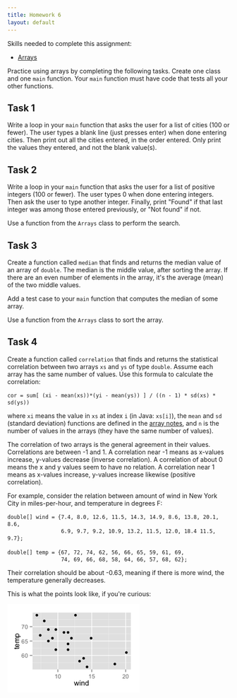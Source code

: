 ```yaml
---
title: Homework 6
layout: default
---
```


Skills needed to complete this assignment:

- [Arrays](/lecture/arrays.html)

Practice using arrays by completing the following tasks. Create one class and one `main` function. Your `main` function must have code that tests all your other functions.

## Task 1

Write a loop in your `main` function that asks the user for a list of cities (100 or fewer). The user types a blank line (just presses enter) when done entering cities. Then print out all the cities entered, in the order entered. Only print the values they entered, and not the blank value(s).

## Task 2

Write a loop in your `main` function that asks the user for a list of positive integers (100 or fewer). The user types 0 when done entering integers. Then ask the user to type another integer. Finally, print "Found" if that last integer was among those entered previously, or "Not found" if not.

Use a function from the `Arrays` class to perform the search.

## Task 3

Create a function called `median` that finds and returns the median value of an array of `double`. The median is the middle value, after sorting the array. If there are an even number of elements in the array, it's the average (mean) of the two middle values.

Add a test case to your `main` function that computes the median of some array.

Use a function from the `Arrays` class to sort the array.

## Task 4

Create a function called `correlation` that finds and returns the statistical correlation between two arrays `xs` and `ys` of type `double`. Assume each array has the same number of values. Use this formula to calculate the correlation:

```
cor = sum[ (xi - mean(xs))*(yi - mean(ys)) ] / ((n - 1) * sd(xs) * sd(ys))
```

where `xi` means the value in `xs` at index `i` (in Java: `xs[i]`), the `mean` and `sd` (standard deviation) functions are defined in the [array notes](/lecture/arrays.html), and `n` is the number of values in the arrays (they have the same number of values).

The correlation of two arrays is the general agreement in their values. Correlations are between -1 and 1. A correlation near -1 means as x-values increase, y-values decrease (inverse correlation). A correlation of about 0 means the x and y values seem to have no relation. A correlation near 1 means as x-values increase, y-values increase likewise (positive correlation).

For example, consider the relation between amount of wind in New York City in miles-per-hour, and temperature in degrees F:

```
double[] wind = {7.4, 8.0, 12.6, 11.5, 14.3, 14.9, 8.6, 13.8, 20.1, 8.6,
                 6.9, 9.7, 9.2, 10.9, 13.2, 11.5, 12.0, 18.4 11.5, 9.7};

double[] temp = {67, 72, 74, 62, 56, 66, 65, 59, 61, 69,
                 74, 69, 66, 68, 58, 64, 66, 57, 68, 62};
```

Their correlation should be about -0.63, meaning if there is more wind, the temperature generally decreases.

This is what the points look like, if you're curious:

![Plot of airquality](/images/plot-airquality.png)

